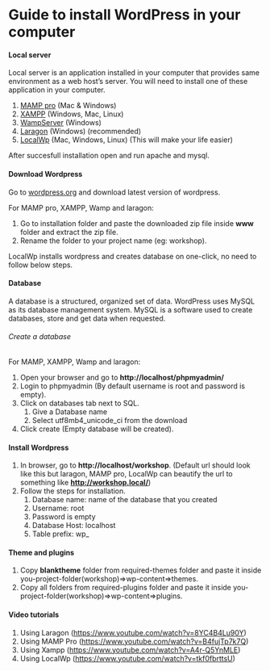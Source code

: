 # Guide to install WordPress in your computer

#### Local server

Local server is an application installed in your computer that provides same environment as a web host’s server. You will need to install one of these application in your computer.

1. [MAMP pro](https://www.mamp.info/en/windows/) (Mac & Windows)
2. [XAMPP](https://www.apachefriends.org/index.html) (Windows, Mac, Linux)
3. [WampServer](https://www.apachefriends.org/index.html) (Windows)
4. [Laragon](https://laragon.org/) (Windows) (recommended)
5. [LocalWp](https://localwp.com/) (Mac, Windows, Linux) (This will make your life easier)

After succesfull installation open and run apache and mysql.

#### Download Wordpress

Go to [wordpress.org](https://wordpress.org/download/) and download latest version of wordpress.

For MAMP pro, XAMPP, Wamp and laragon:

1. Go to installation folder and paste the downloaded zip file inside **www** folder and extract the zip file.
2. Rename the folder to your project name (eg: workshop).

LocalWp installs wordpress and creates database on one-click, no need to follow below steps.

#### Database

A database is a structured, organized set of data. WordPress uses MySQL as its database management system. MySQL is a software used to create databases, store and get data when requested.

###### Create a database

For MAMP, XAMPP, Wamp and laragon:

1. Open your browser and go to **http://localhost/phpmyadmin/**
2. Login to phpmyadmin (By default username is root and password is empty).
3. Click on databases tab next to SQL.
   1. Give a Database name
   1. Select utf8mb4_unicode_ci from the download
4. Click create (Empty database will be created).

#### Install Wordpress

1. In browser, go to **http://localhost/workshop**. (Default url should look like this but laragon, MAMP pro, LocalWp can beautify the url to something like **http://workshop.local/**)
2. Follow the steps for installation.
   1. Database name: name of the database that you created
   2. Username: root
   3. Password is empty
   4. Database Host: localhost
   5. Table prefix: wp\_

#### Theme and plugins

1. Copy **blanktheme** folder from required-themes folder and paste it inside you-project-folder(workshop)=>wp-content=>themes.
2. Copy all folders from required-plugins folder and paste it inside you-project-folder(workshop)=>wp-content=>plugins.

#### Video tutorials

1. Using Laragon (https://www.youtube.com/watch?v=8YC4B4Lu90Y)
2. Using MAMP Pro (https://www.youtube.com/watch?v=B4fujTp7k7Q)
3. Using Xampp (https://www.youtube.com/watch?v=A4r-Q5YnMLE)
4. Using LocalWp (https://www.youtube.com/watch?v=tkf0fbrttsU)
